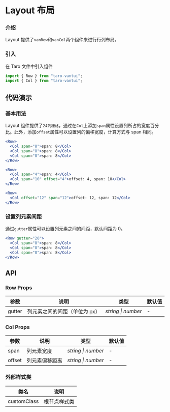 # Layout 布局

### 介绍

Layout 提供了`vanRow`和`vanCol`两个组件来进行行列布局。

### 引入

在 Taro 文件中引入组件

```javascript
import { Row } from "taro-vantui";
import { Col } from "taro-vantui"; 
```

## 代码演示

### 基本用法

Layout 组件提供了`24列栅格`，通过在`Col`上添加`span`属性设置列所占的宽度百分比。此外，添加`offset`属性可以设置列的偏移宽度，计算方式与 span 相同。

```jsx
<Row>
  <Col span="8">span: 8</Col>
  <Col span="8">span: 8</Col>
  <Col span="8">span: 8</Col>
</Row>

<Row>
  <Col span="4">span: 4</Col>
  <Col span="10" offset="4">offset: 4, span: 10</Col>
</Row>

<Row>
  <Col offset="12" span="12">offset: 12, span: 12</Col>
</Row> 
```

### 设置列元素间距

通过`gutter`属性可以设置列元素之间的间距，默认间距为 0。

```jsx
<Row gutter="20">
  <Col span="8">span: 8</Col>
  <Col span="8">span: 8</Col>
  <Col span="8">span: 8</Col>
</Row> 
```

## API

### Row Props

| 参数   | 说明                          | 类型               | 默认值 |
| ------ | ----------------------------- | ------------------ | ------ |
| gutter | 列元素之间的间距（单位为 px） | _string \| number_ | -      |

### Col Props

| 参数   | 说明           | 类型               | 默认值 |
| ------ | -------------- | ------------------ | ------ |
| span   | 列元素宽度     | _string \| number_ | -      |
| offset | 列元素偏移距离 | _string \| number_ | -      |

### 外部样式类

| 类名         | 说明         |
| ------------ | ------------ |
| customClass | 根节点样式类 |
